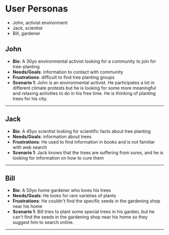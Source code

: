 # User Personas

- John, activist environment
- Jack, scientist
- Bill, gardener

<!-- a persona -->

## John

- **Bio**: A 30yo environmental activist looking for a community to join for
  tree-planting
- **Needs/Goals**: information to contact with community
- **Frustrations**: difficult to find tree planting groups
- **Scenario 1**: John is an environmental activist. He participates a lot in
  different climate protests but he is looking for some more meaningful and
  relaxing activities to do in his free time. He is thinking of planting trees
  for his city.

---

<!-- more personas ... -->

## Jack

- **Bio**: A 45yo scientist looking for scientific facts about tree planting
- **Needs/Goals**: information about trees
- **Frustrations**: He used to find information in books and is not familiar
  with web search
- **Scenario 1**: Jack knows that the trees are suffering from sores, and he is
  looking for information on how to cure them

---

## Bill

- **Bio**: A 50yo home gardener who loves his trees
- **Needs/Goals**: He looks for rare varieties of plants
- **Frustrations**: He couldn't find the specific seeds in the gardening shop
  near his home
- **Scenario 1**: Bill tries to plant some special trees in his garden, but he
  can't find the seeds in the gardening shop near his home so they suggest him
  to search online.

---

